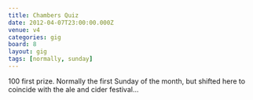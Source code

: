 ```yaml
---
title: Chambers Quiz
date: 2012-04-07T23:00:00.000Z
venue: v4
categories: gig
board: 8
layout: gig
tags: [normally, sunday]
---
```

100 first prize. Normally the first Sunday of the month, but shifted here to coincide with the ale and cider festival...